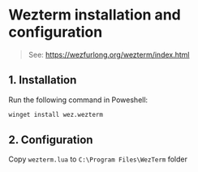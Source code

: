 # Wezterm installation and configuration
> See: https://wezfurlong.org/wezterm/index.html

## 1. Installation
Run the following command in Poweshell:
```sh
winget install wez.wezterm
```

## 2. Configuration
Copy `wezterm.lua` to `C:\Program Files\WezTerm` folder